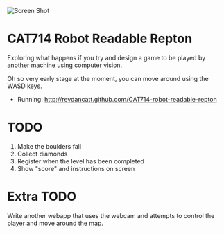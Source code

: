 ![Screen Shot](http://cattopus23.com/img/panel-CAT714.png)

CAT714 Robot Readable Repton
============================

Exploring what happens if you try and design a game to be played by another machine using computer vision.

Oh so very early stage at the moment, you can move around using the WASD keys.

+ Running: http://revdancatt.github.com/CAT714-robot-readable-repton

TODO
====

1. Make the boulders fall
2. Collect diamonds
3. Register when the level has been completed
4. Show "score" and instructions on screen

Extra TODO
==========

Write another webapp that uses the webcam and attempts to control the player and move
around the map.